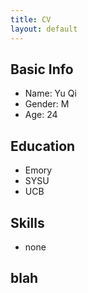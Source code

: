 ```yaml
---
title: CV
layout: default
---
```


## Basic Info

- Name: Yu Qi
- Gender: M
- Age: 24

## Education

- Emory
- SYSU
- UCB

## Skills

- none

## blah